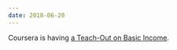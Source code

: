 ```yaml
---
date: 2018-06-20
---
```


Coursera is having [a Teach-Out on Basic Income](https://www.coursera.org/learn/exploring-basic-income-in-a-changing-economy).
